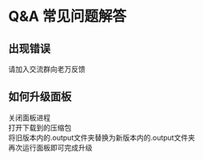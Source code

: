 # Q&A 常见问题解答

## 出现错误

请加入交流群向老万反馈

## 如何升级面板

关闭面板进程  
打开下载到的压缩包  
将旧版本内的.output文件夹替换为新版本内的.output文件夹  
再次运行面板即可完成升级
